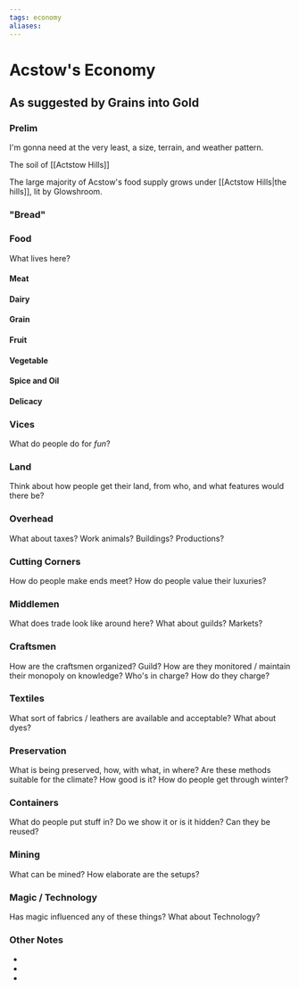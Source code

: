 ```yaml
---
tags: economy
aliases:
---
```


# Acstow's Economy
## As suggested by Grains into Gold
### Prelim
I'm gonna need at the very least, a size, terrain, and weather pattern.

The soil of [[Actstow Hills]]

The large majority of Acstow's food supply grows under [[Actstow Hills|the hills]], lit by Glowshroom.

### "Bread"


### Food
What lives here?
#### Meat
#### Dairy
#### Grain
#### Fruit
#### Vegetable
#### Spice and Oil
#### Delicacy

### Vices
What do people do for *fun*?

### Land
Think about how people get their land, from who, and what features would there be?

### Overhead
What about taxes? Work animals? Buildings? Productions?

### Cutting Corners
How do people make ends meet? How do people value their luxuries?

### Middlemen
What does trade look like around here? What about guilds? Markets?

### Craftsmen
How are the craftsmen organized? Guild? How are they monitored / maintain their monopoly on knowledge? Who's in charge? How do they charge?

### Textiles
What sort of fabrics / leathers are available and acceptable? What about dyes?

### Preservation
What is being preserved, how, with what, in where? Are these methods suitable for the climate? How good is it? How do people get through winter? 

### Containers
What do people put stuff in? Do we show it or is it hidden? Can they be reused?

### Mining
What can be mined? How elaborate are the setups?

### Magic / Technology
Has magic influenced any of these things? What about Technology?

### Other Notes
- 
- 
- 

